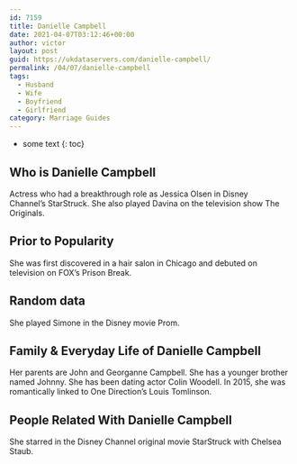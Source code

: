 ```yaml
---
id: 7159
title: Danielle Campbell
date: 2021-04-07T03:12:46+00:00
author: victor
layout: post
guid: https://ukdataservers.com/danielle-campbell/
permalink: /04/07/danielle-campbell
tags:
  - Husband
  - Wife
  - Boyfriend
  - Girlfriend
category: Marriage Guides
---
```


* some text
{: toc}


## Who is Danielle Campbell



Actress who had a breakthrough role as Jessica Olsen in Disney Channel&#8217;s StarStruck. She also played Davina on the television show The Originals. 

                
                
                
## Prior to Popularity



She was first discovered in a hair salon in Chicago and debuted on television on FOX&#8217;s Prison Break. 

                
                
                
## Random data



She played Simone in the Disney movie Prom. 

                
                
                
## Family & Everyday Life of Danielle Campbell



Her parents are John and Georganne Campbell. She has a younger brother named Johnny. She has been dating actor Colin Woodell. In 2015, she was romantically linked to One Direction&#8217;s Louis Tomlinson. 

                
                
                
## People Related With Danielle Campbell



She starred in the Disney Channel original movie StarStruck with Chelsea Staub. 

                
              
            
          
          
          